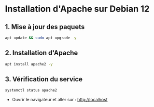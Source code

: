 # Installation d'Apache sur Debian 12

## 1. Mise à jour des paquets
```bash
apt update && sudo apt upgrade -y
```

## 2. Installation d'Apache
```bash
apt install apache2 -y
```

## 3. Vérification du service
```bash
systemctl status apache2
```
- Ouvrir le navigateur et aller sur : [http://localhost](http://localhost)
